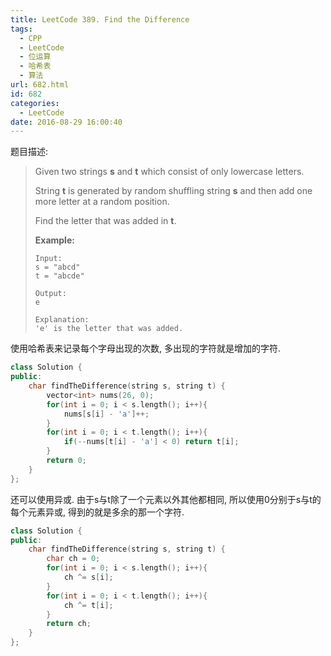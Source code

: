 ```yaml
---
title: LeetCode 389. Find the Difference
tags:
  - CPP
  - LeetCode
  - 位运算
  - 哈希表
  - 算法
url: 682.html
id: 682
categories:
  - LeetCode
date: 2016-08-29 16:00:40
---
```

题目描述:

> Given two strings **s** and **t** which consist of only lowercase letters.
>
> String **t** is generated by random shuffling string **s** and then add one more letter at a random position.
>
> Find the letter that was added in **t**.
>
> **Example:**
>
> ```
> Input:
> s = "abcd"
> t = "abcde"
>
> Output:
> e
>
> Explanation:
> 'e' is the letter that was added.
> ```

使用哈希表来记录每个字母出现的次数, 多出现的字符就是增加的字符.

```cpp
class Solution {
public:
    char findTheDifference(string s, string t) {
        vector<int> nums(26, 0);
        for(int i = 0; i < s.length(); i++){
            nums[s[i] - 'a']++;
        }
        for(int i = 0; i < t.length(); i++){
            if(--nums[t[i] - 'a'] < 0) return t[i];
        }
        return 0;
    }
};
```

还可以使用异或. 由于s与t除了一个元素以外其他都相同, 所以使用0分别于s与t的每个元素异或, 得到的就是多余的那一个字符.

```cpp
class Solution {
public:
    char findTheDifference(string s, string t) {
        char ch = 0;
        for(int i = 0; i < s.length(); i++){
            ch ^= s[i];
        }
        for(int i = 0; i < t.length(); i++){
            ch ^= t[i];
        }
        return ch;
    }
};
```

